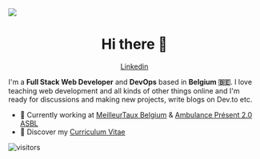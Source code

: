 <img src="https://capsule-render.vercel.app/api?type=waving&height=300&color=gradient&text=Samuel%20F.&textBg=false&section=header&desc=Full%20Stack%20Developer%20/%20DevOPS&descAlignY=53&animation=fadeIn&fontAlignY=40">

<h1 align="center">Hi there 👋</h1>

<p align="center">
  <a href="https://www.linkedin.com/in/samuel-franzini/">Linkedin</a>
</p>

I'm a __Full Stack Web Developer__ and __DevOps__ based in __Belgium 🇧🇪__. I love teaching web development and all kinds of other things online and I'm ready for discussions and making new projects, write blogs on Dev.to etc.

* 💼 Currently working at [MeilleurTaux Belgium](https://www.meilleurtaux.be/) & [Ambulance Présent 2.0 ASBL](https://ambulancepresent.be/)<br/>
* 🔖 Discover my [Curriculum Vitae](https://franzini.be/files/cv.pdf)<br/>

![visitors](https://visitor-badge.laobi.icu/badge?page_id=gh_samuelfranzini)
